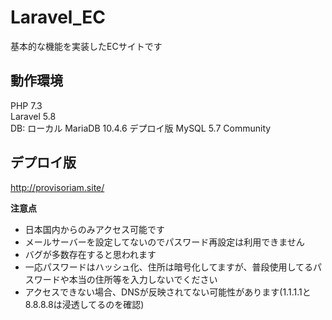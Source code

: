 # Laravel_EC
基本的な機能を実装したECサイトです

## 動作環境
PHP 7.3  
Laravel 5.8  
DB: ローカル MariaDB 10.4.6 デプロイ版 MySQL 5.7 Community

## デプロイ版
<http://provisoriam.site/>  

**注意点**  
* 日本国内からのみアクセス可能です  
* メールサーバーを設定してないのでパスワード再設定は利用できません  
* バグが多数存在すると思われます  
* 一応パスワードはハッシュ化、住所は暗号化してますが、普段使用してるパスワードや本当の住所等を入力しないでください
* アクセスできない場合、DNSが反映されてない可能性があります(1.1.1.1と8.8.8.8は浸透してるのを確認)
